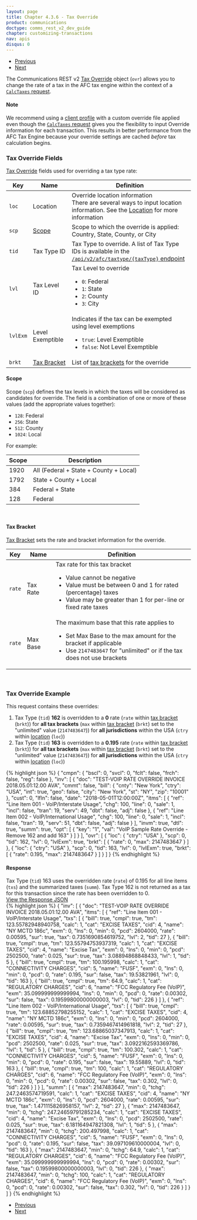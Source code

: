 ```yaml
---
layout: page
title: Chapter 4.3.6 - Tax Override
product: communications
doctype: comms_rest_v2_dev_guide
chapter: customizing-transactions
nav: apis
disqus: 0
---
```


<ul class="pager">
  <li class="previous"><a href="/communications/dev-guide_rest_v2/customizing-transactions/sample-transactions/inter-intrastate/"><i class="glyphicon glyphicon-chevron-left"></i>Previous</a></li>
  <li class="next"><a href="/communications/dev-guide_rest_v2/customizing-transactions/sample-transactions/safe-harbor-override/">Next<i class="glyphicon glyphicon-chevron-right"></i></a></li>
</ul>

The Communications REST v2 <a class="dev-guide-link" href="/communications/dev-guide_rest_v2/reference/tax-override/">Tax Override</a> object (<code>ovr</code>) allows you to change the rate of a tax in the AFC tax engine within the context of a <a class="dev-guide-link" href="/communications/dev-guide_rest_v2/reference/calc-taxes-request/"><code>CalcTaxes</code> request</a>.

<h4 id="note">Note</h4>
We recommend using a <a class="dev-guide-link" href="/communications/dev-guide_rest_v2/customizing-transactions/client-profiles/">client profile</a> with a custom override file applied even though the <a class="dev-guide-link" href="/communications/dev-guide_rest_v2/reference/calc-taxes-request/"><code>CalcTaxes</code> request</a> gives you the flexibility to input Override information for each transaction. This results in better performance from the AFC Tax Engine because your override settings are cached <i>before</i> tax calculation begins.

<h3>Tax Override Fields</h3>
<a class="dev-guide-link" href="/communications/dev-guide_rest_v2/reference/tax-override/">Tax Override</a> fields used for overriding a tax type rate:
<div class="mobile-table">
  <table class="styled-table">
    <thead>
      <tr>
        <th>Key</th>
        <th>Name</th>
        <th>Definition</th>
      </tr>
    </thead>
    <tbody>
      <tr>
        <td><code>loc</code></td>
        <td>Location</td>
        <td>Override location information
          <br>
          There are several ways to input location information. See the <a class="dev-guide-link" href="/communications/dev-guide_rest_v2/reference/location/">Location</a> for more information</td>
      </tr>
      <tr>
        <td><code>scp</code></td>
        <td><a class="dev-guide-link" href="#scope">Scope</a></td>
        <td>Scope to which the override is applied:  Country, State, County, or City</td>
      </tr>
      <tr>
        <td><code>tid</code></td>
        <td>Tax Type ID</td>
        <td>Tax Type to override.  A list of Tax Type IDs is available in the <a class ="dev-guide-link" href="/communications/dev-guide_rest_v2/getting-started/environments-endpoints"><code>/api/v2/afc/taxtype/{taxType}</code> endpoint</a>
        </td>
      </tr>
      <tr>
        <td><code>lvl</code></td>
        <td>Tax Level ID</td>
        <td>Tax Level to override
          <br/>
          <ul class="dev-guide-list">
            <li><code>0</code>: Federal</li>
            <li><code>1</code>: State</li>
            <li><code>2</code>: County</li>
            <li><code>3</code>: City</li>
          </ul> 
        </td>
      </tr>
      <tr>
        <td><code>lvlExm</code></td>
        <td>Level Exemptible</td>
        <td>Indicates if the tax can be exempted using level exemptions
        <br/>
          <ul class="dev-guide-list">
            <li><code>true</code>: Level Exemptible</li>
            <li><code>false</code>: Not Level Exemptible</li>
          </ul>
        </td>
      </tr>
      <tr>
        <td><code>brkt</code></td>
        <td><a class="dev-guide-link" href="#brkt">Tax Bracket</a></td>
        <td>List of <a class="dev-guide-link" href="/communications/dev-guide_rest_v2/reference/tax-bracket/">tax brackets</a> for the override</td>
      </tr>
    </tbody>
  </table>
</div>

<h4 id="scope">Scope</h4>
Scope (<code>scp</code>) defines the tax levels in which the taxes will be considered as candidates for override.  The field is a combination of one or more of these values (add the appropriate values together):
<ul class="dev-guide-list">
    <li><code>128</code>: Federal</li>
    <li><code>256</code>: State</li>
    <li><code>512</code>: County</li>
    <li><code>1024</code>: Local</li>
</ul>
For example: 
<div class="mobile-table">
  <table class="styled-table">
    <thead>
      <tr>
        <th>Scope</th>
        <th>Description</th>
      </tr>
    </thead>
    <tbody>
        <tr>
            <td>1920</td>
            <td>All (Federal + State + County + Local)</td>
        </tr>
        <tr>
            <td>1792</td>
            <td>State + County + Local</td>
        </tr>
        <tr>
            <td>384</td>
            <td>Federal + State</td>
        </tr>
        <tr>
            <td>128</td>
            <td>Federal</td>
        </tr>
    </tbody>
  </table>
</div>
<br/>

<h4 id="brkt">Tax Bracket</h4>
<a class="dev-guide-link" href="/communications/dev-guide_rest_v2/reference/tax-bracket/">Tax Bracket</a> sets the rate and bracket information for the override.
<div class="mobile-table">
  <table class="styled-table">
    <thead>
      <tr>
        <th>Key</th>
        <th>Name</th>
        <th>Definition</th>
      </tr>
    </thead>
    <tbody>
      <tr>
        <td><code>rate</code></td>
        <td>Tax Rate</td>
        <td>Tax rate for this tax bracket
          <br/>
          <ul class="dev-guide-list">
            <li>Value cannot be negative</li>
            <li>Value must be between 0 and 1 for rated (percentage) taxes</li>
            <li>Value may be greater than 1 for per-line or fixed rate taxes</li>
          </ul>
        </td>
      </tr>
      <tr>
        <td><code>rate</code></td>
        <td>Max Base</td>
        <td>The maximum base that this rate applies to
          <br/>
          <ul class="dev-guide-list">
            <li>Set Max Base to the max amount for the bracket if applicable</li>
            <li>Use <code>2147483647</code> for "unlimited" or if the tax does not use brackets</li>
          </ul>
        </td>
      </tr>
    </tbody>
  </table>
</div>
<br>

<h3>Tax Override Example</h3>
This request contains these overrides:
<ol class="dev-guide-list">
  <li>Tax Type (<code>tid</code>) <b>162</b> is overridden to a <b>0</b> rate (<code>rate</code> within <a class="dev-guide-link" href="/communications/dev-guide_rest_v2/reference/tax-bracket/">tax bracket</a> (<code>brkt</code>)) for <b>all tax brackets</b> (<code>max</code> within <a class="dev-guide-link" href="/communications/dev-guide_rest_v2/reference/tax-bracket/">tax bracket</a> (<code>brkt</code>) set to the "unlimited" value (<code>2147483647</code>)) for <b>all jurisdictions</b> within the USA (<code>ctry</code> within <a class="dev-guide-link" href="/communications/dev-guide_rest_v2/reference/location/">location</a> (<code>loc</code>))</li>
  <li>Tax Type (<code>tid</code>) <b>163</b> is overridden to a <b>0.195</b> rate (<code>rate</code> within <a class="dev-guide-link" href="/communications/dev-guide_rest_v2/reference/tax-bracket/">tax bracket</a> (<code>brkt</code>)) for <b>all tax brackets</b> (<code>max</code> within <a class="dev-guide-link" href="/communications/dev-guide_rest_v2/reference/tax-bracket/">tax bracket</a> (<code>brkt</code>) set to the "unlimited" value (<code>2147483647</code>)) for <b>all jurisdictions</b> within the USA (<code>ctry</code> within <a class="dev-guide-link" href="/communications/dev-guide_rest_v2/reference/location/">location</a> (<code>loc</code>))</li>
</ol>

{% highlight json %}
{
  "cmpn": {
    "bscl": 0,
    "svcl": 0,
    "fclt": false,
    "frch": false,
    "reg": false
  },
  "inv": [
    {
      "doc": "TEST-VOIP RATE OVERRIDE INVOICE 2018.05.01:12.00 AVA",
      "cmmt": false,
      "bill": {
        "cnty": "New York",
        "ctry": "USA",
        "int": true,
        "geo": false,
        "city": "New York",
        "st": "NY",
        "zip": "10001"
      },
      "cust": 0,
      "lfln": false,
      "date": "2018-05-01T12:00:00Z",
      "itms": [
        {
          "ref": "Line Item 001 - VoIP/Interstate Usage",
          "chg": 100,
          "line": 0,
          "sale": 1,
          "incl": false,
          "tran": 19,
          "serv": 49,
          "dbt": false,
          "adj": false
        },
        {
          "ref": "Line Item 002 - VoIP/International Usage",
          "chg": 100,
          "line": 0,
          "sale": 1,
          "incl": false,
          "tran": 19,
          "serv": 51,
          "dbt": false,
          "adj": false
        }
      ],
      "invm": true,
      "dtl": true,
      "summ": true,
      "opt": [
        {
          "key": "1",
          "val": "VoIP Sample Rate Override - Remove 162 and add 163"
        }
      ]
    }
  ],
  "ovr": [
    {
      "loc": {
        "ctry": "USA"
      },
      "scp": 0,
      "tid": 162,
      "lvl": 0,
      "lvlExm": true,
      "brkt": [
        {
          "rate": 0,
          "max": 2147483647
        }
      ]
    },
    {
      "loc": {
        "ctry": "USA"
      },
      "scp": 0,
      "tid": 163,
      "lvl": 0,
      "lvlExm": true,
      "brkt": [
        {
          "rate": 0.195,
          "max": 2147483647
        }
      ]
    }
  ]
 }
 {% endhighlight %}

 <h4>Response</h4>
 Tax Type (<code>tid</code>) 163 uses the overridden rate (<code>rate</code>) of 0.195 for all line items (<code>txs</code>) and the summarized taxes (<code>summ</code>).  Tax Type 162 is not returned as a tax for this transaction since the rate has been overridden to 0.

 <div class="panel-group">
  <a data-toggle="collapse" href="#collapse1">View the Response JSON</a>
  <div id="collapse1" class="panel-collapse collapse">
    <div class="panel-body">
 {% highlight json %}
 {
  "inv": [
    {
      "doc": "TEST-VOIP RATE OVERRIDE INVOICE 2018.05.01:12.00 AVA",
      "itms": [
        {
          "ref": "Line Item 001 - VoIP/Interstate Usage",
          "txs": [
            {
              "bill": true,
              "cmpl": true,
              "tm": 123.55782948940758,
              "calc": 1,
              "cat": "EXCISE TAXES",
              "cid": 4,
              "name": "NY MCTD 186c",
              "exm": 0,
              "lns": 0,
              "min": 0,
              "pcd": 2604000,
              "rate": 0.00595,
              "sur": true,
              "tax": 0.7351690854619752,
              "lvl": 2,
              "tid": 27
            },
            {
              "bill": true,
              "cmpl": true,
              "tm": 123.55794753937319,
              "calc": 1,
              "cat": "EXCISE TAXES",
              "cid": 4,
              "name": "Excise Tax",
              "exm": 0,
              "lns": 0,
              "min": 0,
              "pcd": 2502500,
              "rate": 0.025,
              "sur": true,
              "tax": 3.08894868848433,
              "lvl": 1,
              "tid": 5
            },
            {
              "bill": true,
              "cmpl": true,
              "tm": 100.195998,
              "calc": 1,
              "cat": "CONNECTIVITY CHARGES",
              "cid": 5,
              "name": "FUSF",
              "exm": 0,
              "lns": 0,
              "min": 0,
              "pcd": 0,
              "rate": 0.195,
              "sur": false,
              "tax": 19.53821961,
              "lvl": 0,
              "tid": 163
            },
            {
              "bill": true,
              "cmpl": true,
              "tm": 64.9,
              "calc": 1,
              "cat": "REGULATORY CHARGES",
              "cid": 6,
              "name": "FCC Regulatory Fee (VoIP)",
              "exm": 35.099999999999994,
              "lns": 0,
              "min": 0,
              "pcd": 0,
              "rate": 0.00302,
              "sur": false,
              "tax": 0.19599800000000003,
              "lvl": 0,
              "tid": 226
            }
          ]
        },
        {
          "ref": "Line Item 002 - VoIP/International Usage",
          "txs": [
            {
              "bill": true,
              "cmpl": true,
              "tm": 123.68852798255152,
              "calc": 1,
              "cat": "EXCISE TAXES",
              "cid": 4,
              "name": "NY MCTD 186c",
              "exm": 0,
              "lns": 0,
              "min": 0,
              "pcd": 2604000,
              "rate": 0.00595,
              "sur": true,
              "tax": 0.7359467414961818,
              "lvl": 2,
              "tid": 27
            },
            {
              "bill": true,
              "cmpl": true,
              "tm": 123.68865037347913,
              "calc": 1,
              "cat": "EXCISE TAXES",
              "cid": 4,
              "name": "Excise Tax",
              "exm": 0,
              "lns": 0,
              "min": 0,
              "pcd": 2502500,
              "rate": 0.025,
              "sur": true,
              "tax": 3.0922162593369786,
              "lvl": 1,
              "tid": 5
            },
            {
              "bill": true,
              "cmpl": true,
              "tm": 100.302,
              "calc": 1,
              "cat": "CONNECTIVITY CHARGES",
              "cid": 5,
              "name": "FUSF",
              "exm": 0,
              "lns": 0,
              "min": 0,
              "pcd": 0,
              "rate": 0.195,
              "sur": false,
              "tax": 19.55889,
              "lvl": 0,
              "tid": 163
            },
            {
              "bill": true,
              "cmpl": true,
              "tm": 100,
              "calc": 1,
              "cat": "REGULATORY CHARGES",
              "cid": 6,
              "name": "FCC Regulatory Fee (VoIP)",
              "exm": 0,
              "lns": 0,
              "min": 0,
              "pcd": 0,
              "rate": 0.00302,
              "sur": false,
              "tax": 0.302,
              "lvl": 0,
              "tid": 226
            }
          ]
        }
      ],
      "summ": [
        {
          "max": 2147483647,
          "min": 0,
          "tchg": 247.2463574719591,
          "calc": 1,
          "cat": "EXCISE TAXES",
          "cid": 4,
          "name": "NY MCTD 186c",
          "exm": 0,
          "lns": 0,
          "pcd": 2604000,
          "rate": 0.00595,
          "sur": true,
          "tax": 1.471115826958157,
          "lvl": 2,
          "tid": 27
        },
        {
          "max": 2147483647,
          "min": 0,
          "tchg": 247.24659791285234,
          "calc": 1,
          "cat": "EXCISE TAXES",
          "cid": 4,
          "name": "Excise Tax",
          "exm": 0,
          "lns": 0,
          "pcd": 2502500,
          "rate": 0.025,
          "sur": true,
          "tax": 6.181164947821308,
          "lvl": 1,
          "tid": 5
        },
        {
          "max": 2147483647,
          "min": 0,
          "tchg": 200.497998,
          "calc": 1,
          "cat": "CONNECTIVITY CHARGES",
          "cid": 5,
          "name": "FUSF",
          "exm": 0,
          "lns": 0,
          "pcd": 0,
          "rate": 0.195,
          "sur": false,
          "tax": 39.097109610000004,
          "lvl": 0,
          "tid": 163
        },
        {
          "max": 2147483647,
          "min": 0,
          "tchg": 64.9,
          "calc": 1,
          "cat": "REGULATORY CHARGES",
          "cid": 6,
          "name": "FCC Regulatory Fee (VoIP)",
          "exm": 35.099999999999994,
          "lns": 0,
          "pcd": 0,
          "rate": 0.00302,
          "sur": false,
          "tax": 0.19599800000000003,
          "lvl": 0,
          "tid": 226
        },
        {
          "max": 2147483647,
          "min": 0,
          "tchg": 100,
          "calc": 1,
          "cat": "REGULATORY CHARGES",
          "cid": 6,
          "name": "FCC Regulatory Fee (VoIP)",
          "exm": 0,
          "lns": 0,
          "pcd": 0,
          "rate": 0.00302,
          "sur": false,
          "tax": 0.302,
          "lvl": 0,
          "tid": 226
        }
      ]
    }
  ]
}
{% endhighlight %}
    </div>
  </div>
</div>


<ul class="pager">
  <li class="previous"><a href="/communications/dev-guide_rest_v2/customizing-transactions/sample-transactions/inter-intrastate/"><i class="glyphicon glyphicon-chevron-left"></i>Previous</a></li>
  <li class="next"><a href="/communications/dev-guide_rest_v2/customizing-transactions/sample-transactions/safe-harbor-override/">Next<i class="glyphicon glyphicon-chevron-right"></i></a></li>
</ul>